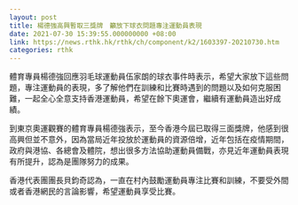 ```yaml
---
layout: post
title: 楊德強高興暫取三獎牌　籲放下球衣問題專注運動員表現
date: 2021-07-30 15:39:55.000000000 +08:00
link: https://news.rthk.hk/rthk/ch/component/k2/1603397-20210730.htm
categories: rthk
---
```


體育專員楊德強回應羽毛球運動員伍家朗的球衣事件時表示，希望大家放下這些問題，專注運動員的表現，多了解他們在訓練和比賽時遇到的問題以及如何克服困難，一起全心全意支持香港運動員，希望在餘下奧運會，繼續有運動員造出好成績。

到東京奧運觀賽的體育專員楊德強表示，至今香港今屆已取得三面獎牌，他感到很高興但並不意外，因為當局近年投放於運動員的資源倍增，近年包括在疫情期間，政府與港協、各總會及體院，想出很多方法協助運動員備戰，亦見近年運動員表現有所提升，認為是團隊努力的成果。

香港代表團團長貝鈞奇認為，一直在村內鼓勵運動員專注比賽和訓練，不要受外間或者香港網民的言論影響，希望運動員享受比賽。
